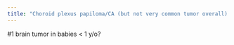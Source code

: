 ```yaml
---
title: "Choroid plexus papiloma/CA (but not very common tumor overall). atrium of lat vent #1 kids, 4th vent #1 adults"
---
```

#1 brain tumor in babies &lt; 1 y/o?

